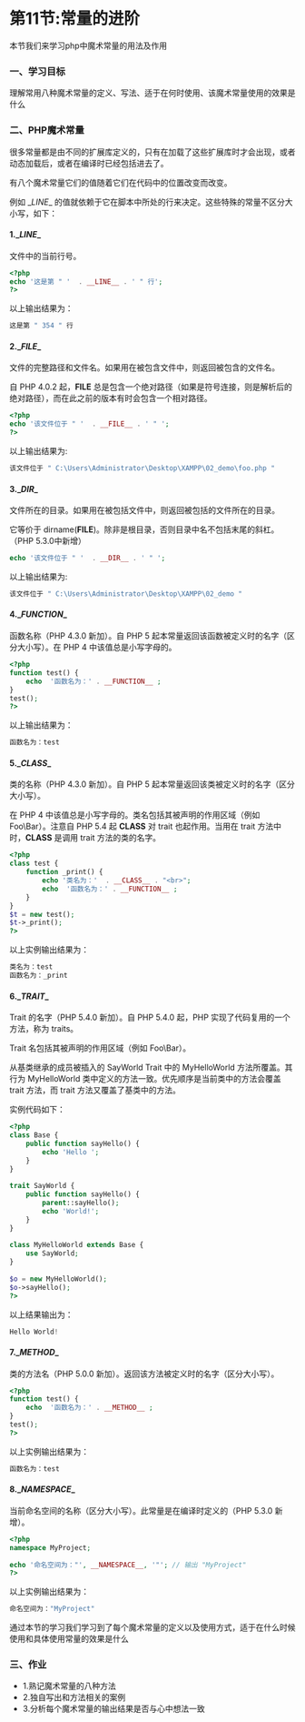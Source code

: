 # 第11节:常量的进阶
本节我们来学习php中魔术常量的用法及作用

### 一、学习目标
理解常用八种魔术常量的定义、写法、适于在何时使用、该魔术常量使用的效果是什么

### 二、PHP魔术常量
很多常量都是由不同的扩展库定义的，只有在加载了这些扩展库时才会出现，或者动态加载后，或者在编译时已经包括进去了。

有八个魔术常量它们的值随着它们在代码中的位置改变而改变。

例如 \__LINE__ 的值就依赖于它在脚本中所处的行来决定。这些特殊的常量不区分大小写，如下：

#### 1.\__LINE__
文件中的当前行号。

``` php
<?php
echo '这是第 " '  . __LINE__ . ' " 行';
?>
```

以上输出结果为：
``` php
这是第 " 354 " 行
```

#### 2.\__FILE__
文件的完整路径和文件名。如果用在被包含文件中，则返回被包含的文件名。

自 PHP 4.0.2 起，__FILE__ 总是包含一个绝对路径（如果是符号连接，则是解析后的绝对路径），而在此之前的版本有时会包含一个相对路径。

``` php
<?php
echo '该文件位于 " '  . __FILE__ . ' " ';
?>
```

以上输出结果为:

``` php
该文件位于 " C:\Users\Administrator\Desktop\XAMPP\02_demo\foo.php "
```

#### 3.\__DIR__
文件所在的目录。如果用在被包括文件中，则返回被包括的文件所在的目录。

它等价于 dirname(__FILE__)。除非是根目录，否则目录中名不包括末尾的斜杠。（PHP 5.3.0中新增）

``` php
echo '该文件位于 " '  . __DIR__ . ' " ';
```

以上输出结果为:

``` php
该文件位于 " C:\Users\Administrator\Desktop\XAMPP\02_demo "
```

#### 4.\__FUNCTION__
函数名称（PHP 4.3.0 新加）。自 PHP 5 起本常量返回该函数被定义时的名字（区分大小写）。在 PHP 4 中该值总是小写字母的。

``` php
<?php
function test() {
    echo  '函数名为：' . __FUNCTION__ ;
}
test();
?>
```

以上输出结果为：

``` php
函数名为：test
```

#### 5.\__CLASS__
类的名称（PHP 4.3.0 新加）。自 PHP 5 起本常量返回该类被定义时的名字（区分大小写）。

在 PHP 4 中该值总是小写字母的。类名包括其被声明的作用区域（例如 Foo\Bar）。注意自 PHP 5.4 起 __CLASS__ 对 trait 也起作用。当用在 trait 方法中时，__CLASS__ 是调用 trait 方法的类的名字。

``` php
<?php
class test {
    function _print() {
        echo '类名为：'  . __CLASS__ . "<br>";
        echo  '函数名为：' . __FUNCTION__ ;
    }
}
$t = new test();
$t->_print();
?>
```

以上实例输出结果为：

``` php
类名为：test
函数名为：_print
```

#### 6.\__TRAIT__
Trait 的名字（PHP 5.4.0 新加）。自 PHP 5.4.0 起，PHP 实现了代码复用的一个方法，称为 traits。

Trait 名包括其被声明的作用区域（例如 Foo\Bar）。

从基类继承的成员被插入的 SayWorld Trait 中的 MyHelloWorld 方法所覆盖。其行为 MyHelloWorld 类中定义的方法一致。优先顺序是当前类中的方法会覆盖 trait 方法，而 trait 方法又覆盖了基类中的方法。

实例代码如下：

``` php
<?php
class Base {
    public function sayHello() {
        echo 'Hello ';
    }
}
 
trait SayWorld {
    public function sayHello() {
        parent::sayHello();
        echo 'World!';
    }
}
 
class MyHelloWorld extends Base {
    use SayWorld;
}
 
$o = new MyHelloWorld();
$o->sayHello();
?>
```

以上结果输出为：

``` php
Hello World!
```

#### 7.\__METHOD__
类的方法名（PHP 5.0.0 新加）。返回该方法被定义时的名字（区分大小写）。

``` php
<?php
function test() {
    echo  '函数名为：' . __METHOD__ ;
}
test();
?>
```

以上实例输出结果为：

``` php
函数名为：test
```

#### 8.\__NAMESPACE__
当前命名空间的名称（区分大小写）。此常量是在编译时定义的（PHP 5.3.0 新增）。

``` php
<?php
namespace MyProject;
 
echo '命名空间为："', __NAMESPACE__, '"'; // 输出 "MyProject"
?>
```

以上实例输出结果为：

``` php
命名空间为："MyProject"
```

通过本节的学习我们学习到了每个魔术常量的定义以及使用方式，适于在什么时候使用和具体使用常量的效果是什么

### 三、作业
* 1.熟记魔术常量的八种方法
* 2.独自写出和方法相关的案例
* 3.分析每个魔术常量的输出结果是否与心中想法一致